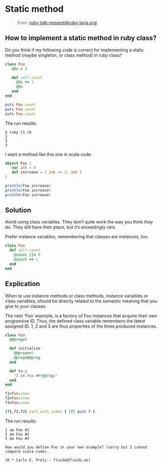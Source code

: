 
# Static method 

> from: ruby-talk-request@ruby-lang.orgi

## How to implement a static method in ruby class?

Do you think if my following code is correct for implementing a static
method (maybe singleton, or class method) in ruby class?

```ruby
class Foo
   @@x = 0

   def self.count
     @@x += 1
     @@x
   end
end

puts Foo.count
puts Foo.count
puts Foo.count
```

The run results:

```
$ ruby t1.rb
1
2
3
```

I want a method like this one in scala code.
```scala
object Foo {
   var int = 0
   def increase = { int += 1; int }
}

println(Foo.increase)
println(Foo.increase)
println(Foo.increase)
```

## Solution

Avoid using class variables. They don’t quite work the way you think they do. They still have their place, but it’s exceedingly rare.

Prefer instance variables, remembering that classes are instances, too.

```ruby
class Foo
  def self.count
    @count ||= 0
    @count += 1
  end
end
```

## Explication

When to use instance methods or class methods, instance variables or class variables, should be directly related to the semantic meaning that you give to your classes. 

The next 'Foo' example, is a factory of Foo instances that acquire their own progressive ID. Thus, the defined class variable remembers the latest assigned ID. 1, 2 and 3 are thus properties of the three produced instances.

```ruby
class Foo
  @@prog=0

  def initialize
    @@prog+=1
    @prog=@@prog
  end

  def to_s
    "I am Foo ##{@prog}"
  end
end

f1=Foo::new
f2=Foo::new
f3=Foo::new

[f1,f2,f3].each_with_index { |f| puts f }
```

The run results:
```
I am Foo #1
I am Foo #2
I am Foo #3

How would you define Foo in your own example? (sorry but I cannot compare scala code).

(K * Carlo E. Prelz - fluido@fluido.as)

